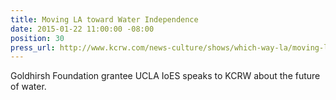 ```yaml
---
title: Moving LA toward Water Independence
date: 2015-01-22 11:00:00 -08:00
position: 30
press_url: http://www.kcrw.com/news-culture/shows/which-way-la/moving-la-toward-water-independence
---
```


Goldhirsh Foundation grantee UCLA IoES speaks to KCRW about the future of water.
